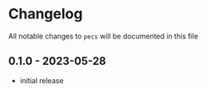 # Changelog

All notable changes to `pecs` will be documented in this file

## 0.1.0 - 2023-05-28

- initial release
